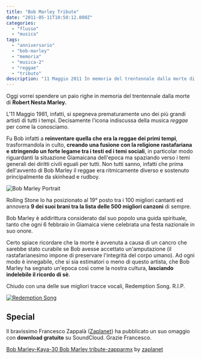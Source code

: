 ```yaml
---
title: "Bob Marley Tribute"
date: "2011-05-11T10:50:12.000Z"
categories:
  - "flusso"
  - "musica"
tags:
  - "anniversario"
  - "bob-marley"
  - "memoria"
  - "musica-2"
  - "reggae"
  - "tributo"
description: "11 Maggio 2011 In memoria del trentennale dalla morte di Bob Nesta Marley."
---
```


Oggi vorrei spendere un paio righe in memoria del trentennale dalla morte di **Robert Nesta Marley.**

L'11 Maggio 1981, infatti, si spegneva prematuramente uno dei più grandi artisti di tutti i tempi. Decisamente l'icona indiscussa della musica _reggae_ per come la conosciamo.

Fu Bob infatti a **reinventare quella che era la reggae dei primi tempi**, trasformandola in culto, **creando una fusione con la religione rastafariana e stringendo un forte legame tra i testi ed i temi sociali**, in particolar modo riguardanti la situazione Giamaicana dell'epoca ma spaziando verso i temi generali dei diritti civili eguali per tutti. Non tutti sanno, infatti che prima dell'avvento di Bob Marley il reggae era ritmicamente diverso e sostenuto principalmente da skinhead e rudboy.

![](https://enricodeleo.s3.eu-south-1.amazonaws.com/uploads/2011/05/Bob_Marley_by_aidan8500-565x434.jpg "Bob Marley Portrait")

Rolling Stone lo ha posizionato al 19° posto tra i 100 migliori cantanti ed annovera **9 dei suoi brani tra la lista delle 500 migliori canzoni** di sempre.

Bob Marley è addirittura considerato dal suo popolo una guida spirituale, tanto che ogni 6 febbraio in Giamaica viene celebrata una festa nazionale in suo onore.

Certo spiace ricordare che la morte è avvenuta a causa di un cancro che sarebbe stato curabile se Bob avesse accettato un'amputazione (il rastafarianesimo impone di preservare l'integrità del corpo umano). Ad ogni modo è innegabile, che si sia estimatori o meno di questo artista, che Bob Marley ha segnato un'epoca così come la nostra cultura, **lasciando indelebile il ricordo di sè**.

Chiudo con una delle sue migliori tracce vocali, Redemption Song. R.I.P.

[![Redemption Song](https://img.youtube.com/vi/kOFu6b3w6c0/0.jpg)](https://www.youtube.com/watch?v=kOFu6b3w6c0)

## Special

Il bravissimo Francesco Zappalà ([Zaplanet](http://soundcloud.com/zaplanet)) ha pubblicato un suo omaggio con **download gratuito** su SoundCloud. Grazie Francesco.

[Bob Marley-Kaya-30 Bob Marley tribute-zapparmx](http://soundcloud.com/zaplanet/bob-marley-kaya-30-bob-marley-tribute-zapparmx) by [zaplanet](http://soundcloud.com/zaplanet)
